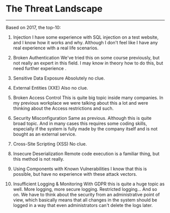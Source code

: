 # The Threat Landscape

---

Based on 2017, the top-10:

1. Injection 
I have some experience with SQL injection on a test website, and I know how it works and why. Although I don't feel like I have any real experience with a real life scenarios. 

2. Broken Authentication 
We've tried this on some course previously, but not really an expert in this field. I may know in theory how to do this, but need further experience .

3. Sensitive Data Exposure
Absolutely no clue. 

4. External Entities \(XXE\)
Also no clue.

5. Broken Access Control
This is quite big topic inside many companies. In my previous workplace we were talking about this a lot and were thinking about the Access restrictions and such. 

6. Security Misconfiguration 
Same as previous. Although this is quite broad topic. And in many cases this requires some coding skills, especially if the system is fully made by the company itself and is not bought as an external service. 

7. Cross-Site Scripting \(XSS\)
No clue.

8. Insecure Deserialization
Remote code execution is a familiar thing, but this method is not really. 

9. Using Components with Known Vulnerabilities 
I know that this is possible, but have no experience with these attack vectors. 

10. Insufficient Logging & Monitoring 
With GDPR this is quite a huge topic as well. More logging, more secure logging. Restricted logging... And so on. We have to think about the security from an administrative point of view, which basically means that all changes in the system should be logged in a way that even administrators can't delete the logs later. 



